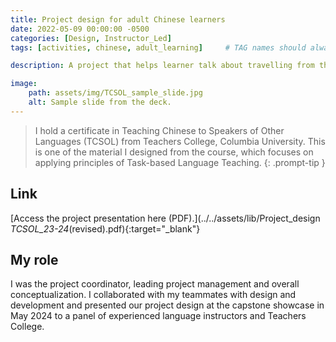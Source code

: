 ```yaml
---
title: Project design for adult Chinese learners
date: 2022-05-09 00:00:00 -0500
categories: [Design, Instructor_Led]
tags: [activities, chinese, adult_learning]     # TAG names should always be lowercase

description: A project that helps learner talk about travelling from the lense of planning and interviewing.

image:
    path: assets/img/TCSOL_sample_slide.jpg
    alt: Sample slide from the deck.
---
```


> I hold a certificate in Teaching Chinese to Speakers of Other Languages (TCSOL) from Teachers College, Columbia University. This is one of the material I designed from the course, which focuses on applying principles of Task-based Language Teaching.
{: .prompt-tip }

## Link

[Access the project presentation here (PDF).](../../assets/lib/Project_design _TCSOL_23-24_(revised).pdf){:target="_blank"}

## My role
I was the project coordinator, leading project management and overall conceptualization. I collaborated with my teammates with design and development and presented our project design at the capstone showcase in May 2024 to a panel of experienced language instructors and Teachers College.


